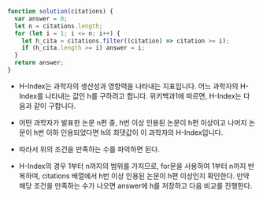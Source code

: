 ```js
function solution(citations) {
  var answer = 0;
  let n = citations.length;
  for (let i = 1; i <= n; i++) {
    let h_cita = citations.filter((citation) => citation >= i);
    if (h_cita.length >= i) answer = i;
  }
  return answer;
}
```

- H-Index는 과학자의 생산성과 영향력을 나타내는 지표입니다. 어느 과학자의 H-Index를 나타내는 값인 h를 구하려고 합니다. 위키백과1에 따르면, H-Index는 다음과 같이 구합니다.

- 어떤 과학자가 발표한 논문 n편 중, h번 이상 인용된 논문이 h편 이상이고 나머지 논문이 h번 이하 인용되었다면 h의 최댓값이 이 과학자의 H-Index입니다.

- 따라서 위의 조건을 만족하는 수를 파악하면 된다.
- H-Index의 경우 1부터 n까지의 범위를 가지므로, for문을 사용하여 1부터 n까지 반복하며, citations 배열에서 h번 이상 인용된 논문이 h편 이상인지 확인한다. 만약 해당 조건을 만족하는 수가 나오면 answer에 h를 저장하고 다음 비교를 진행한다.

